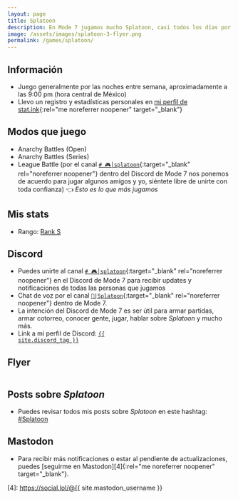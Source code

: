 ```yaml
---
layout: page
title: Splatoon
description: En Mode 7 jugamos mucho Splatoon, casi todos los días por las noches.
image: /assets/images/splatoon-3-flyer.png
permalink: /games/splatoon/
---
```


<div class="row">
<div class="col-sm-6">

## <i class="fa-solid fa-circle-info"></i> Información

- Juego generalmente por las noches entre semana, aproximadamente a las 9:00 pm (hora central de México)
- Llevo un registro y estadísticas personales en [mi perfil de stat.ink][3]{:rel="me noreferrer noopener" target="_blank"}

## <i class="fa-solid fa-gamepad"></i> Modos que juego

- Anarchy Battles (Open)
- Anarchy Battles (Series)
- League Battle (por el canal [`# 🎮│splatoon`][1]{:target="_blank" rel="noreferrer noopener"} dentro del Discord de Mode 7 nos ponemos de acuerdo para jugar algunos amigos y yo, siéntete libre de unirte con toda confianza) 👈 *Esto es lo que más jugamos*

## <i class="fa-solid fa-chart-column"></i> Mis stats

- Rango: <a href="https://stat.ink/@mijo/spl3" class="badge badge-dark" rel="me" target="_blank">Rank S</a>

## <i class="fa-brands fa-discord"></i> Discord

- Puedes unirte al canal [`# 🎮│splatoon`][1]{:target="_blank" rel="noreferrer noopener"} en el Discord de Mode 7 para recibir updates y notificaciones de todas las personas que jugamos
- Chat de voz por el canal [`🦑|Splatoon`][2]{:target="_blank" rel="noreferrer noopener"} dentro de Mode 7.
- La intención del Discord de Mode 7 es ser útil para armar partidas, armar cotorreo, conocer gente, jugar, hablar sobre *Splatoon* y mucho más.
- Link a mi perfil de Discord:
<a href="{{ site.discord_profile }}" rel="me" target="_blank"><code>{{ site.discord_tag }}</code></a>

</div>
<div class="col-sm-6">

## <i class="fa-solid fa-paint-roller"></i> Flyer

<div class="text-center">
<a href="javascript:void(0)" data-toggle="modal" data-target="#modal">
<img class="img-fluid rounded" src="/assets/images/splatoon-flyer-2024-animated.gif" alt="" loading="lazy" />
</a>
</div>

## <i class="fa-solid fa-hashtag"></i> Posts sobre *Splatoon*

- Puedes revisar todos mis posts sobre *Splatoon* en este hashtag: <a class="badge badge-dark" href="https://blog.{{ site.domain }}/hashtag/splatoon/">#Splatoon</a>

## <i class="fa-brands fa-mastodon"></i> Mastodon

- Para recibir más notificaciones o estar al pendiente de actualizaciones, puedes [seguirme en Mastodon][4]{:rel="me noreferrer noopener" target="_blank"}.

</div>
</div>

[1]: https://discord.gg/NUSDKeJ
[2]: https://discord.gg/bMPKcCj
[3]: https://stat.ink/@mijo/spl3
[4]: https://social.lol/@{{ site.mastodon_username }}

